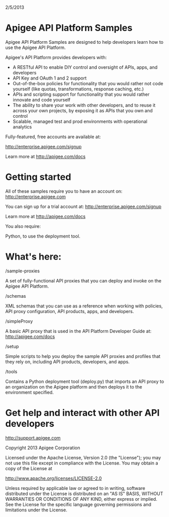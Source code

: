 2/5/2013

# Apigee API Platform Samples

Apigee API Platform Samples are designed to help developers 
learn how to use the Apigee API Platform.

Apigee's API Platform provides developers with:

* A RESTful API to enable DIY control and oversight of APIs, 
  apps, and developers 
* API Key and OAuth 1 and 2 support
* Out-of-the-box policies for functionality that you would rather
  not code yourself (like quotas, transformations, response
  caching, etc.)
* APIs and scripting support for functionality that you would 
  rather innovate and code yourself
* The ability to share your work with other developers, and to 
  reuse it across your own projects, by exposing it as
  APIs that you own and control
* Scalable, managed test and prod environments with operational 
  analytics

Fully-featured, free accounts are available at:

<http://enterprise.apigee.com/signup>

Learn more at <http://apigee.com/docs>

# Getting started

All of these samples require you to have an account on:
<http://enterprise.apigee.com>

You can sign up for a trial account at:
<http://enterprise.apigee.com/signup>

Learn more at <http://apigee.com/docs>

You also require:

Python, to use the deployment tool.

# What's here:

/sample-proxies

A set of fully-functional API proxies that you can deploy and invoke
on the Apigee API Platform.

/schemas

XML schemas that you can  use as a reference when working with policies, API proxy configuration,
API products, apps, and developers.

/simpleProxy

A basic API proxy that is used in the API Platform Developer Guide at:
http://apigee.com/docs

/setup

Simple scripts to help you deploy the sample API proxies and profiles that they 
rely on, including API products, developers, and apps.

/tools

Contains a Python deployment tool (deploy.py) that imports an API proxy to an
organization on the Apigee platform and then deploys it to the environment
specified.

# Get help and interact with other API developers

<http://support.apigee.com>

Copyright 2013 Apigee Corporation

Licensed under the Apache License, Version 2.0 (the "License"); you may 
not use this file except in compliance with the License. You may obtain 
a copy of the License at

http://www.apache.org/licenses/LICENSE-2.0

Unless required by applicable law or agreed to in writing, software
distributed under the License is distributed on an "AS IS" BASIS,
WITHOUT WARRANTIES OR CONDITIONS OF ANY KIND, either express or implied.
See the License for the specific language governing permissions and
limitations under the License.


